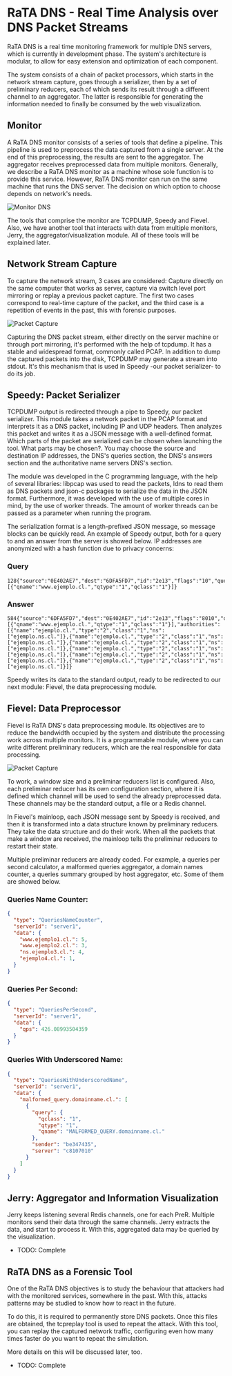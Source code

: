 # RaTA DNS - Real Time Analysis over DNS Packet Streams

RaTA DNS is a real time monitoring framework for multiple DNS servers, which is currently in development phase. The system's architecture is modular, to allow for easy extension and optimization of each component.

The system consists of a chain of packet processors, which starts in the network stream capture, goes through a serializer, then by a set of preliminary reducers, each of which sends its result through a different channel to an aggregator. The latter is responsible for generating the information needed to finally be consumed by the web visualization.

## Monitor

A RaTA DNS monitor consists of a series of tools that define a pipeline. This pipeline is used to preprocess the data captured from a single server. At the end of this preprocessing, the results are sent to the aggregator. The aggregator receives preprocessed data from multiple monitors. Generally, we describe a RaTA DNS monitor as a machine whose sole function is to provide this service. However, RaTA DNS monitor can run on the same machine that runs the DNS server. The decision on which option to choose depends on network's needs.

![Monitor DNS](http://niclabs.github.io/ratadns/images/2015-11-26-monitor.png)

The tools that comprise the monitor are TCPDUMP, Speedy and Fievel. Also, we have another tool that interacts with data from multiple monitors, Jerry, the aggregator/visualization module. All of these tools will be explained later.

## Network Stream Capture

To capture the network stream, 3 cases are considered: Capture directly on the same computer that works as server, capture via switch level port mirroring or replay a previous packet capture. The first two cases correspond to real-time capture of the packet, and the third case is a repetition of events in the past, this with forensic purposes.


![Packet Capture](http://niclabs.github.io/ratadns/images/2015-11-26-port-mirroring.png "Packet capture using switch level port mirroring.")


Capturing the DNS packet stream, either directly on the server machine or through port mirroring, it's performed with the help of tcpdump. It has a stable and widespread format, commonly called PCAP. In addition to dump the captured packets into the disk, TCPDUMP may generate a stream into stdout. It's this mechanism that is used in Speedy -our packet serializer- to do its job.


## Speedy: Packet Serializer

TCPDUMP output is redirected through a pipe to Speedy, our packet serializer. This module takes a network packet in the PCAP format and interprets it as a DNS packet, including IP and UDP headers. Then analyzes this packet and writes it as a JSON message with a well-defined format. Which parts of the packet are serialized can be chosen when launching the tool. What parts may be chosen?. You may choose the source and destination IP addresses, the DNS's queries section, the DNS's answers section and the authoritative name servers DNS's section.

The module was developed in the C programming language, with the help of several libraries: libpcap was used to read the packets, ldns to read them as DNS packets and json-c packages to serialize the data in the JSON format. Furthermore, it was developed with the use of multiple cores in mind, by the use of worker threads. The amount of worker threads can be passed as a parameter when running the program.

The serialization format is a length-prefixed JSON message, so message blocks can be quickly read. An example of Speedy output, both for a query to and an answer from the server is showed below. IP addresses are anonymized with a hash function due to privacy concerns:

### Query
```
128{"source":"0E402AE7","dest":"6DFA5FD7","id":"2e13","flags":"10","queries":[{"qname":"www.ejemplo.cl.","qtype":"1","qclass":"1"}]}
```

### Answer
```
584{"source":"6DFA5FD7","dest":"0E402AE7","id":"2e13","flags":"8010","queries":[{"qname":"www.ejemplo.cl.","qtype":"1","qclass":"1"}],"authorities":[{"name":"ejemplo.cl.","type":"2","class":"1","ns":["ejemplo.ns.cl."]},{"name":"ejemplo.cl.","type":"2","class":"1","ns":["ejemplo.ns.cl."]},{"name":"ejemplo.cl.","type":"2","class":"1","ns":["ejemplo.ns.cl."]},{"name":"ejemplo.cl.","type":"2","class":"1","ns":["ejemplo.ns.cl."]},{"name":"ejemplo.cl.","type":"2","class":"1","ns":["ejemplo.ns.cl."]},{"name":"ejemplo.cl.","type":"2","class":"1","ns":["ejemplo.ns.cl."]}]}
```

Speedy writes its data to the standard output, ready to be redirected to our next module: Fievel, the data preprocessing module.

## Fievel: Data Preprocessor

Fievel is RaTA DNS's data preprocessing module. Its objectives are to reduce the bandwidth occupied by the system and distribute the processing work across multiple monitors. It is a programmable module, where you can write different preliminary reducers, which are the real responsible for data processing.

![Packet Capture](http://niclabs.github.io/ratadns/images/2015-11-26-multiple-monitors.png "Multiple RaTA DNS monitors may sent their data to the aggregator.")

To work, a window size and a preliminar reducers list is configured. Also, each preliminar reducer has its own configuration section, where it is defined which channel will be used to send the already preprocessed data. These channels may be the standard output, a file or a Redis channel.

In Fievel's mainloop, each JSON message sent by Speedy is received, and then it is transformed into a data structure known by preliminary reducers. They take the data structure and do their work. When all the packets that make a window are received, the mainloop tells the preliminar reducers to restart their state.

Multiple preliminar reducers are already coded. For example, a queries per second calculator, a malformed queries aggregator, a domain names counter, a queries summary grouped by host aggregator, etc. Some of them are showed below.

### Queries Name Counter:
```json
{
  "type": "QueriesNameCounter",
  "serverId": "server1",
  "data": {
    "www.ejemplo1.cl.": 5,
    "www.ejemplo2.cl.": 3,    
    "ns.ejemplo3.cl.": 4,
    "ejemplo4.cl.": 1,
  }
}
```

### Queries Per Second:
```json
{
  "type": "QueriesPerSecond",
  "serverId": "server1",
  "data": {
    "qps": 426.08993504359
  }
}
```


### Queries With Underscored Name:
```json
{
  "type": "QueriesWithUnderscoredName",
  "serverId": "server1",
  "data": {
    "malformed_query.domainname.cl.": [
      {
        "query": {
          "qclass": "1",
          "qtype": "1",
          "qname": "MALFORMED_QUERY.domainname.cl."
        },
        "sender": "be347435",
        "server": "c8107010"
      }
    ]
  }
}
```

## Jerry: Aggregator and Information Visualization

Jerry keeps listening several Redis channels, one for each PreR. Multiple monitors send their data through the same channels. Jerry extracts the data, and start to process it. With this, aggregated data may be queried by the visualization. 

- TODO: Complete

## RaTA DNS as a Forensic Tool

One of the RaTA DNS objectives is to study the behaviour that attackers had with the monitored services, somewhere in the past. With this, attacks patterns may be studied to know how to react in the future. 

To do this, it is required to permanently store DNS packets. Once this files are obtained, the tcpreplay tool is used to repeat the attack. With this tool, you can replay the captured network traffic, configuring even how many times faster do you want to repeat the simulation.

More details on this will be discussed later, too.

- TODO: Complete
